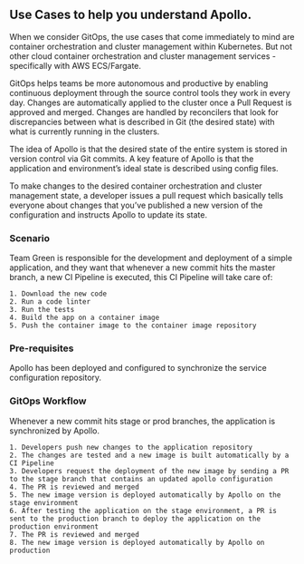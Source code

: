 ## Use Cases to help you understand Apollo.

When we consider GitOps, the use cases that come immediately to mind are container orchestration and cluster management within Kubernetes. But not other cloud container orchestration and cluster management services - specifically with AWS ECS/Fargate.

GitOps helps teams be more autonomous and productive by enabling continuous deployment through the source control tools they work in every day. Changes are automatically applied to the cluster once a Pull Request is approved and merged. Changes are handled by reconcilers that look for discrepancies between what is described in Git (the desired state) with what is currently running in the clusters.

The idea of Apollo is that the desired state of the entire system is stored in version control via Git commits. A key feature of Apollo is that the application and environment’s ideal state is described using config files.

To make changes to the desired container orchestration and cluster management state, a developer issues a pull request which basically tells everyone about changes that you’ve published a new version of the configuration and instructs Apollo to update its state.

### Scenario

Team Green is responsible for the development and deployment of a simple application, and they want that whenever a new commit hits the master branch, a new CI Pipeline is executed, this CI Pipeline will take care of:
```
1. Download the new code
2. Run a code linter
3. Run the tests
4. Build the app on a container image
5. Push the container image to the container image repository
```

### Pre-requisites

Apollo has been deployed and configured to synchronize the service configuration repository.

### GitOps Workflow

Whenever a new commit hits stage or prod branches, the application is synchronized by Apollo.

```
1. Developers push new changes to the application repository
2. The changes are tested and a new image is built automatically by a CI Pipeline
3. Developers request the deployment of the new image by sending a PR to the stage branch that contains an updated apollo configuration
4. The PR is reviewed and merged
5. The new image version is deployed automatically by Apollo on the stage environment
6. After testing the application on the stage environment, a PR is sent to the production branch to deploy the application on the production environment
7. The PR is reviewed and merged
8. The new image version is deployed automatically by Apollo on production
```
